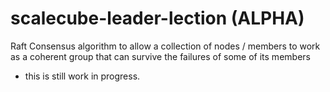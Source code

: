 # scalecube-leader-lection (ALPHA)
Raft Consensus algorithm to allow a collection of nodes / members to work as a coherent group that can survive the failures of some of its members

- this is still work in progress.
